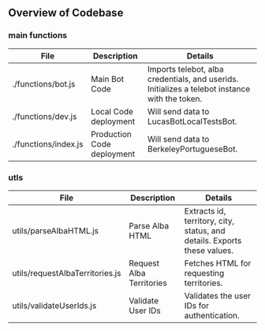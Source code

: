 ## Overview of Codebase


### main functions 

| File	                | Description	     | Details
| ------                | ------             | ------ 
| ./functions/bot.js    | Main Bot Code	     | Imports telebot, alba credentials, and userids. Initializes a telebot instance with the token.
| ./functions/dev.js	| Local Code deployment	| Will send data to LucasBotLocalTestsBot.
| ./functions/index.js	| Production Code deployment	| Will send data to BerkeleyPortugueseBot.

### utls 

| File  	              | Description	       | Details
| ------                  | ------             | ------
| utils/parseAlbaHTML.js | Parse Alba HTML	|   Extracts id, territory, city, status, and details. Exports these values.
| utils/requestAlbaTerritories.js	| Request Alba Territories	| Fetches HTML for requesting territories.
| utils/validateUserIds.js	        | Validate User IDs	| Validates the user IDs for authentication.
